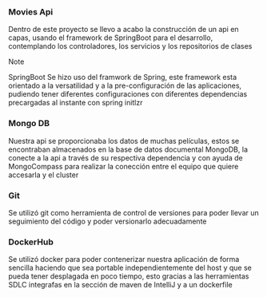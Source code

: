 ### Movies Api

Dentro de este proyecto se llevo a acabo la construcción de un api en capas, usando el framework de SpringBoot 
para el desarrollo, contemplando los controladores, los servicios y los repositorios de clases

>[!NOTE]
SpringBoot
Se hizo uso del framwork de Spring, este framework esta orientado a la versatilidad y a la 
pre-configuración de las aplicaciones, pudiendo tener diferentes configuraciones con diferentes
dependencias precargadas al instante con spring initlzr

### Mongo DB
Nuestra api se proporcionaba los datos de muchas películas, estos se encontraban almacenados en la
base de datos documental MongoDB, la conecte a la api a través de su respectiva dependencia y con
ayuda de MongoCompass para realizar la conección entre el equipo que quiere accesarla y el cluster

### Git
Se utilizó git como herramienta de control de versiones para poder llevar un seguimiento del código 
y poder versionarlo adecuadamente

### DockerHub
Se utilizó docker para poder contenerizar nuestra aplicación de forma sencilla haciendo que sea portable
independientemente del host y que se pueda tener desplagada en poco tiempo, esto gracias a las herramientas
SDLC integrafas en la sección de maven de IntelliJ y a un dockerfile 






